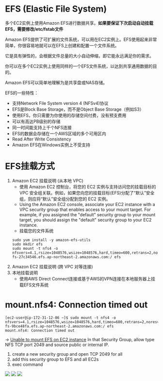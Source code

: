 # EFS (Elastic File System)

多个EC2实例上使用Amazon EFS进行数据共享。**如果要保证下次启动自动挂载EFS，需要修改/etc/fstab文件**

Amazon EFS提供了可扩展的文件系统，可以用在EC2实例上。EFS使用起来非常简单，你很容易地就可以在EFS上创建和配置一个文件系统。

它是具有弹性的，会根据文件总量的大小自动伸缩，即它能永远满足你的需求。

你可以在多个EC2实例上使用同样的一个EFS文件系统，以达到共享通用数据的目的。

Amazon EFS可以简单地理解为是共享盘或NAS存储。

EFS的一些特性：

- 支持Network File System version 4 (NFSv4)协议
- EFS是Block Base Storage，而不是Object Base Storage（例如S3）
- 使用EFS，你只需要为你使用的存储空间付费，没有预支费用
- 可以有高达PB级别的存储
- 同一时间能支持上千个NFS连接
- EFS的数据会存储在一个AWS区域的多个可用区内
- Read After Write Consistency
- Amazon EFS在Windows实例上不受支持

# EFS挂载方式
1. Amazon EC2 挂载说明 (从本地 VPC)
    - 使用 Amazon EC2 控制台，将您的 EC2 实例与支持访问您的挂载目标的 VPC 安全组关联。例如，如果您向您的挂载目标(EFS)分配了“默认”安全组，则应将“默认”安全组分配到您的 EC2 实例。
    - Using the Amazon EC2 console, associate your EC2 instance with a VPC security group that enables access to your mount target. For example, if you assigned the "default" security group to your mount target, you should assign the "default" security group to your EC2 instance.
    - 挂载您的文件系统
    ```
    sudo yum install -y amazon-efs-utils
    sudo mkdir efs
    sudo mount -t nfs4 -o nfsvers=4.1,rsize=1048576,wsize=1048576,hard,timeo=600,retrans=2,noresvport fs-27c34546.efs.ap-northeast-2.amazonaws.com:/ efs
    ```
2. Amazon EC2 挂载说明 (跨 VPC 对等连接)
3. 本地挂载说明
    - 使用AWS Direct Connect连接或基于AWS的VPN连接在本地服务器上挂载EFS文件系统

# mount.nfs4: Connection timed out
```
[ec2-user@ip-172-31-12-86 ~]$ sudo mount -t nfs4 -o nfsvers=4.1,rsize=1048576,wsize=1048576,hard,timeo=600,retrans=2,noresvport fs-9bce48fa.efs.ap-northeast-2.amazonaws.com:/ efs
mount.nfs4: Connection timed out
```
-> [Unable to mount EFS on EC2 instance](https://stackoverflow.com/questions/49762840/unable-to-mount-efs-on-ec2-instance) In that Security Group, allow type NFS TCP port 2049 and source public or internal IP.

1. create a new security group and open TCP 2049 for all
2. add this security group to EFS and all EC2s
3. exec command

![](https://i.loli.net/2019/06/15/5d044334885dd36909.png)
![](https://i.loli.net/2019/06/14/5d036f6e4796264081.png)
![](https://i.loli.net/2019/06/14/5d036f6e6ad9f29933.png)
